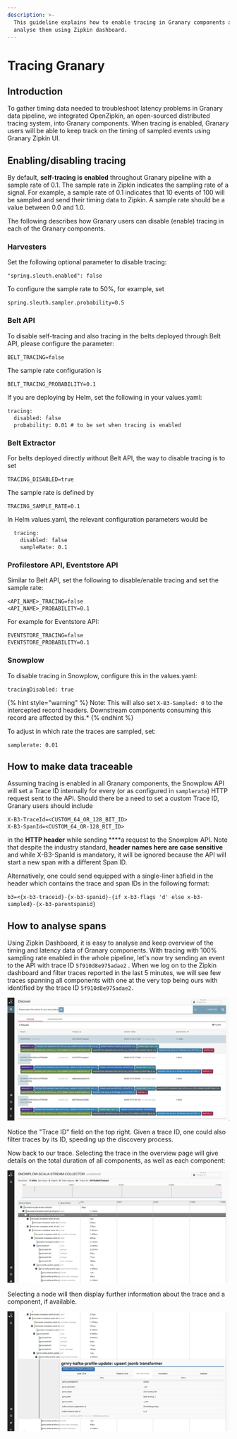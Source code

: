 ```yaml
---
description: >-
  This guideline explains how to enable tracing in Granary components and how to
  analyse them using Zipkin dashboard.
---
```


# Tracing Granary

## Introduction

To gather timing data needed to troubleshoot latency problems in Granary data pipeline, we integrated OpenZipkin, an open-sourced distributed tracing system, into Granary components. When tracing is enabled, Granary users will be able to keep track on the timing of sampled events using Granary Zipkin UI.

## Enabling/disabling tracing

By default, **self-tracing is** **enabled** throughout Granary pipeline with a sample rate of 0.1. The sample rate in Zipkin indicates the sampling rate of a signal. For example, a sample rate of 0.1 indicates that 10 events of 100 will be sampled and send their timing data to Zipkin. A sample rate should be a value between 0.0 and 1.0. 

The following describes how Granary users can disable \(enable\) tracing in each of the Granary components.

### Harvesters

Set the following optional parameter to disable tracing:

```text
"spring.sleuth.enabled": false
```

To configure the sample rate to 50%, for example, set

```text
spring.sleuth.sampler.probability=0.5
```

### Belt API

To disable self-tracing and also tracing in the belts deployed through Belt API, please configure the parameter:

```text
BELT_TRACING=false
```

The sample rate configuration is 

```text
BELT_TRACING_PROBABILITY=0.1 
```

If you are deploying by Helm, set the following in your values.yaml:

```text
tracing:
  disabled: false
  probability: 0.01 # to be set when tracing is enabled
```

### Belt Extractor

For belts deployed directly without Belt API, the way to disable tracing is to set

```text
TRACING_DISABLED=true
```

The sample rate is defined by

```text
TRACING_SAMPLE_RATE=0.1
```

In Helm values.yaml, the relevant configuration parameters would be

```text
  tracing:
    disabled: false
    sampleRate: 0.1
```

### Profilestore API, Eventstore API

Similar to Belt API, set the following to disable/enable tracing and set the sample rate:

```text
<API_NAME>_TRACING=false
<API_NAME>_PROBABILITY=0.1
```

For example for Eventstore API:

```text
EVENTSTORE_TRACING=false
EVENTSTORE_PROBABILITY=0.1
```

### Snowplow

To disable tracing in Snowplow, configure this in the values.yaml:

```text
tracingDisabled: true
```

{% hint style="warning" %}
    Note: This will also set `X-B3-Sampled: 0` to the intercepted record headers. Downstream components consuming this record are affected by this.*
{% endhint %}

To adjust in which rate the traces are sampled, set:

```text
samplerate: 0.01
```

## How to make data traceable

Assuming tracing is enabled in all Granary components, the Snowplow API will set a Trace ID internally for every \(or as configured in `samplerate`\) HTTP request sent to the API. Should there be a need to set a custom Trace ID, Granary users should include

```text
X-B3-TraceId=<CUSTOM_64_OR_128_BIT_ID>
X-B3-SpanId=<CUSTOM_64_OR-128_BIT_ID> 
```

in the **HTTP header** while sending ****a request to the Snowplow API. Note that despite the industry standard, **header names here are case sensitive** and while X-B3-SpanId is mandatory, it will be ignored because the API will start a new span with a different Span ID. 

Alternatively, one could send equipped with a single-liner `b3`field in the header which contains  the trace and span IDs in the following format:

```text
b3=<{x-b3-traceid}-{x-b3-spanid}-{if x-b3-flags 'd' else x-b3-sampled}-{x-b3-parentspanid}
```

##  How to analyse spans

Using Zipkin Dashboard, it is easy to analyse and keep overview of the timing and latency data of Granary components. With tracing with 100% sampling rate enabled in the whole pipeline, let's now try sending an event to the API with trace ID `5f910d8e975adae2` . When we log on to the Zipkin dashboard and filter traces reported in the last 5 minutes, we will see few traces spanning all components with one at the very top being ours with identified by the trace ID `5f910d8e975adae2.`

![](../../.gitbook/assets/screenshot-2019-09-30-at-07.42.18.png)

Notice the "Trace ID" field on the top right. Given a trace ID, one could also filter traces by its ID, speeding up the discovery process.

Now back to our trace. Selecting the trace in the overview page will give details on the total duration of all components, as well as each component:

![](../../.gitbook/assets/screenshot-2019-09-30-at-08.01.33.png)

Selecting a node will then display further information about the trace and a component, if available. 

![](../../.gitbook/assets/screenshot-2019-09-30-at-08.09.34.png)




